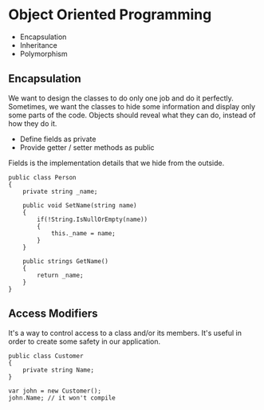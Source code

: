 # Object Oriented Programming

- Encapsulation
- Inheritance
- Polymorphism


## Encapsulation

We want to design the classes to do only one job and do it perfectly.
Sometimes, we want the classes to hide some information and display only 
some parts of the code.
Objects should reveal what they can do, instead of how they do it. 

- Define fields as private 
- Provide getter / setter methods as public

Fields is the implementation details that we hide from the outside.

```
public class Person
{
    private string _name;

    public void SetName(string name)
    {
        if(!String.IsNullOrEmpty(name))
        {
            this._name = name;
        }
    }

    public strings GetName()
    {
        return _name;
    }
}
```

## Access Modifiers

It's a way to control access to a class and/or its members.
It's useful in order to create some safety in our application.

```
public class Customer
{
    private string Name;
}

var john = new Customer();
john.Name; // it won't compile
```
